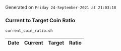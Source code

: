 Generated on `Friday 24-September-2021 at 21:03:18`

### Current to Target Coin Ratio
`current_coin_ratio.sh`

Date|Current|Target|Ratio
---|---|---|---
